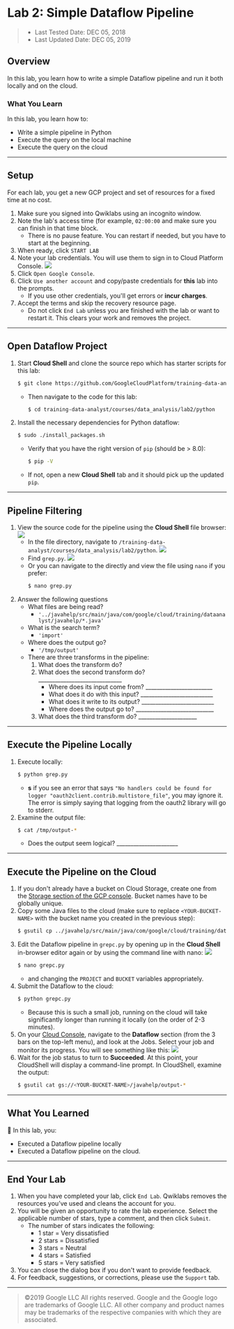 # Lab 2: Simple Dataflow Pipeline

> * Last Tested Date: DEC 05, 2018
> * Last Updated Date: DEC 05, 2019

## Overview

In this lab, you learn how to write a simple Dataflow pipeline and run it both locally and on the cloud.

### What You Learn

In this lab, you learn how to:

* Write a simple pipeline in Python
* Execute the query on the local machine
* Execute the query on the cloud

---
## Setup

For each lab, you get a new GCP project and set of resources for a fixed time at no cost.
1. Make sure you signed into Qwiklabs using an incognito window.
2. Note the lab's access time (for example, `02:00:00` and make sure you can finish in that time block.
    * There is no pause feature. You can restart if needed, but you have to start at the beginning.
3. When ready, click `START LAB`
4. Note your lab credentials. You will use them to sign in to Cloud Platform Console. 
    ![](../../../res/img/Coursera/FeatureEng/FeatureEng-2L-1.png)
5. Click `Open Google Console`.
6. Click `Use another account` and copy/paste credentials for **this** lab into the prompts.
    * If you use other credentials, you'll get errors or **incur charges**.
7. Accept the terms and skip the recovery resource page.
    * Do not click `End Lab` unless you are finished with the lab or want to restart it. This clears your work and removes the project.

---
## Open Dataflow Project

1. Start **Cloud Shell** and clone the source repo which has starter scripts for this lab:
    ```bash
    $ git clone https://github.com/GoogleCloudPlatform/training-data-analyst
    ```
    * Then navigate to the code for this lab:
        ```bash
        $ cd training-data-analyst/courses/data_analysis/lab2/python
        ```
2. Install the necessary dependencies for Python dataflow:
    ```bash
    $ sudo ./install_packages.sh
    ```
    * Verify that you have the right version of `pip` (should be > 8.0):
        ```bash
        $ pip -V
        ```
    * If not, open a new **Cloud Shell** tab and it should pick up the updated `pip`.

---
## Pipeline Filtering

1. View the source code for the pipeline using the **Cloud Shell** file browser:
    ![](../../../res/img/Coursera/FeatureEng/FeatureEng-3L-1.png)
    * In the file directory, navigate to `/training-data-analyst/courses/data_analysis/lab2/python`.
        ![](../../../res/img/Coursera/FeatureEng/FeatureEng-3L-2.png)
    * Find `grep.py`.
        ![](../../../res/img/Coursera/FeatureEng/FeatureEng-3L-3.png)
    * Or you can navigate to the directly and view the file using `nano` if you prefer:
        ```bash
        $ nano grep.py
        ```
2. Answer the following questions
    * What files are being read? 
        * `'../javahelp/src/main/java/com/google/cloud/training/dataanalyst/javahelp/*.java'`
    * What is the search term?
        * `'import'`
    * Where does the output go?
        * `'/tmp/output'`
    * There are three transforms in the pipeline:
        1. What does the transform do?
        2. What does the second transform do? ______________________________
           * Where does its input come from? ________________________
           * What does it do with this input? __________________________
           * What does it write to its output? __________________________
           * Where does the output go to? ____________________________
        3. What does the third transform do? _____________________

---
## Execute the Pipeline Locally

1. Execute locally:
    ```bash
    $ python grep.py
    ```
    * **s** if you see an error that says `"No handlers could be found for logger "oauth2client.contrib.multistore_file"`, you may ignore it. The error is simply saying that logging from the oauth2 library will go to stderr.
2. Examine the output file:
    ```bash
    $ cat /tmp/output-*
    ```
    * Does the output seem logical? ______________________

---
## Execute the Pipeline on the Cloud

1. If you don't already have a bucket on Cloud Storage, create one from the [Storage section of the GCP console](http://console.cloud.google.com/storage). Bucket names have to be globally unique.
2. Copy some Java files to the cloud (make sure to replace `<YOUR-BUCKET-NAME>` with the bucket name you created in the previous step):
    ```bash
    $ gsutil cp ../javahelp/src/main/java/com/google/cloud/training/dataanalyst/javahelp/*.java gs://<YOUR-BUCKET-NAME>/javahelp
    ```
3. Edit the Dataflow pipeline in `grepc.py` by opening up in the **Cloud Shell** in-browser editor again or by using the command line with nano:
    ![](../../../res/img/Coursera/FeatureEng/FeatureEng-3L-4.png)
    ```bash
    $ nano grepc.py
    ```
    * and changing the `PROJECT` and `BUCKET` variables appropriately.
4. Submit the Dataflow to the cloud:
    ```bash
    $ python grepc.py
    ```
    * Because this is such a small job, running on the cloud will take significantly longer than running it locally (on the order of 2-3 minutes).
5. On your [Cloud Console](https://console.cloud.google.com/), navigate to the **Dataflow** section (from the 3 bars on the top-left menu), and look at the Jobs. Select your job and monitor its progress. You will see something like this:
    ![](../../../res/img/Coursera/FeatureEng/FeatureEng-3L-5.png)
6. Wait for the job status to turn to **Succeeded**. At this point, your CloudShell will display a command-line prompt. In CloudShell, examine the output:
    ```bash
    $ gsutil cat gs://<YOUR-BUCKET-NAME>/javahelp/output-*
    ```

---
## What You Learned

In this lab, you:

* Executed a Dataflow pipeline locally
* Executed a Dataflow pipeline on the cloud.
  
---
## End Your Lab

1. When you have completed your lab, click `End Lab`. Qwiklabs removes the resources you’ve used and cleans the account for you.
2. You will be given an opportunity to rate the lab experience. Select the applicable number of stars, type a comment, and then click `Submit`.
    * The number of stars indicates the following:
        * 1 star = Very dissatisfied
        * 2 stars = Dissatisfied
        * 3 stars = Neutral
        * 4 stars = Satisfied
        * 5 stars = Very satisfied
3. You can close the dialog box if you don't want to provide feedback.
4. For feedback, suggestions, or corrections, please use the `Support` tab.

---
> ©2019 Google LLC All rights reserved. Google and the Google logo are trademarks of Google LLC. All other company and product names may be trademarks of the respective companies with which they are associated.